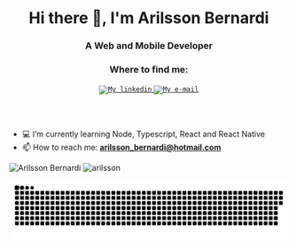 <h1 align="center">Hi there 👋, I'm Arilsson Bernardi</h1>
<h3 align="center">A Web and Mobile Developer </h3>

<div align="center">

### Where to find me:

<a href="https://www.linkedin.com/in/arilsson-bernardi-682104133/">
  <code><img alt="My linkedin" width="28" src="https://www.flaticon.com/svg/static/icons/svg/1383/1383262.svg" /></code>
</a>

<a href="mailto:arilsson_bernardi@hotmail.com">
  <code><img alt="My e-mail" width="32" src="https://www.flaticon.com/svg/static/icons/svg/324/324123.svg" /></code>
</a>

<br/><br/>

</div>

- 💻 I’m currently learning Node, Typescript, React and React Native
- 📫 How to reach me: **arilsson_bernardi@hotmail.com**

<img src="https://github-readme-stats.vercel.app/api?username=arilsson&show_icons=true" alt="Arilsson Bernardi" />

<img src="https://github-readme-stats.vercel.app/api/top-langs/?username=arilsson&show_icons=true" alt="arilsson"/>

  ![Snake animation](https://github.com/arilsson/arilsson/blob/output/github-contribution-grid-snake.svg)


  	
